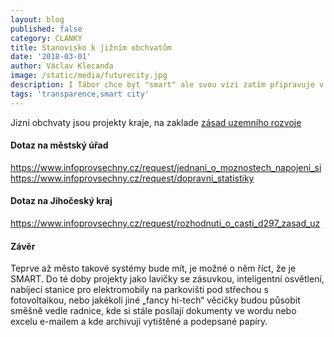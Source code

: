 ```yaml
---
layout: blog
published: false
category: CLANKY
title: Stanovisko k jižním obchvatům
date: '2018-03-01'
author: Václav Klecanda
image: /static/media/futurecity.jpg
description: I Tábor chce být "smart" ale svou vizi zatím připravuje v utajení.
tags: 'transparence,smart city'
---
```



Jizni obchvaty jsou projekty kraje, na zaklade [zásad uzemního rozvoje](http://geoportal.kraj-jihocesky.gov.cz/gs/zasady-uzemniho-rozvoje/)

#### Dotaz na městský úřad

https://www.infoprovsechny.cz/request/jednani_o_moznostech_napojeni_si
https://www.infoprovsechny.cz/request/dopravni_statistiky

#### Dotaz na Jihočeský kraj

https://www.infoprovsechny.cz/request/rozhodnuti_o_casti_d297_zasad_uz

#### Závěr

Teprve až město takové systémy bude mít, je možné o něm říct, že je SMART.
Do té doby projekty jako lavičky se zásuvkou, inteligentní osvětlení,
nabíjecí stanice pro elektromobily na parkovišti pod střechou s fotovoltaikou,
nebo jakékoli jiné „fancy hi-tech“ věcičky budou působit směšně vedle radnice,
kde si stále posílají dokumenty ve wordu nebo excelu e-mailem a kde archivují vytištěné a podepsané papíry.
